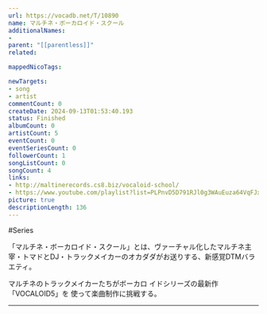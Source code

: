 ```yaml
---
url: https://vocadb.net/T/10890
name: マルチネ・ボーカロイド・スクール
additionalNames: 
- 
parent: "[[parentless]]"
related:

mappedNicoTags:

newTargets:
- song
- artist
commentCount: 0
createDate: 2024-09-13T01:53:40.193
status: Finished
albumCount: 0
artistCount: 5
eventCount: 0
eventSeriesCount: 0
followerCount: 1
songListCount: 0
songCount: 4
links: 
- http://maltinerecords.cs8.biz/vocaloid-school/
- https://www.youtube.com/playlist?list=PLPnvD5D791RJl0g3WAuEuza64VqFJxVNk
picture: true
descriptionLength: 136
---
```


#Series

「マルチネ・ボーカロイド・スクール」とは、ヴァーチャル化したマルチネ主宰・トマドとDJ・トラックメイカーのオカダダがお送りする、新感覚DTMバラエティ。

マルチネのトラックメイカーたちがボーカロ イドシリーズの最新作 「VOCALOID5」を 使って楽曲制作に挑戦する。

---

